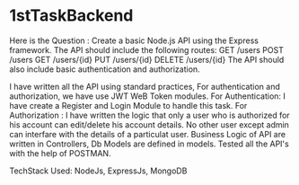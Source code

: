 # 1stTaskBackend
Here is the Question : 
Create a basic Node.js API using the Express framework. The API should include 
the following routes: GET /users POST /users GET /users/{id} PUT /users/{id} DELETE /users/{id} The API should also include basic authentication and authorization. 

I have written all the API using standard practices, For authentication and authorization, we have use JWT WeB Token modules.
For Authentication: I have create a Register and Login Module to handle this task. 
For Authorization : I have written the logic that only a user who is authorized for his account can edit/delete his account details. No other user except admin can interfare with the details of a particulat user.
Business Logic of API are written in Controllers, Db Models are defined in models. 
Tested all the API's with the help of POSTMAN. 

TechStack Used: NodeJs, ExpressJs, MongoDB
